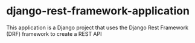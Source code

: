 # django-rest-framework-application
This application is a Django project that uses the Django Rest Framework (DRF) framework to create a REST API
